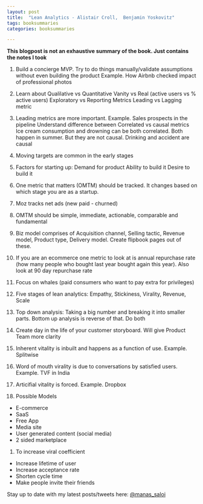 ```yaml
---
layout: post
title:  "Lean Analytics - Alistair Croll,  Benjamin Yoskovitz"
tags: booksummaries
categories: booksummaries

---
```


**This blogpost is not an exhaustive summary of the book. Just contains the notes I took**  

1. Build a concierge MVP. Try to do things manually/validate assumptions without even building the product
Example. How Airbnb checked impact of professional photos

1. Learn about
Qualilative vs Quantitative
Vanity vs Real (active users vs % active users)
Exploratory vs Reporting Metrics
Leading vs Lagging metric

1. Leading metrics are more important. Example. Sales prospects in the pipeline
Understand difference between Correlated vs causal metrics
Ice cream consumption and drowning can be both correlated. Both happen in summer. But they are not causal.
Drinking and accident are causal

1. Moving targets are common in the early stages

1. Factors for starting up:
   Demand for product
   Ability to build it
   Desire to build it

1. One metric that matters (OMTM) should be tracked. It changes based on which stage you are as a startup.

1. Moz tracks net ads (new paid - churned)

1. OMTM should be simple, immediate, actionable, comparable and fundamental

1. Biz model comprises of Acquisition channel, Selling tactic, Revenue model, Product type, Delivery model. Create flipbook pages out of these.

1. If you are an ecommerce one metric to look at is annual repurchase rate (how many people who bought last year bought again this year). Also look at 90 day repurchase rate

1. Focus on whales (paid consumers who want to pay extra for privileges)

1. Five stages of lean analytics:
Empathy, Stickiness, Virality, Revenue, Scale

1. Top down analysis: Taking a big number and breaking it into smaller parts. Bottom up analysis is reverse of that. Do both

1. Create day in the life of your customer storyboard. Will give Product Team more clarity

1. Inherent vitality is inbuilt and happens as a function of use. Example. Splitwise

1. Word of mouth virality is due to conversations by satisfied users. Example. TVF in India

1. Articifial vitality is forced. Example. Dropbox

1. Possible Models
  * E-commerce
  * SaaS
  * Free App
  * Media site
  * User generated content (social media)
  * 2 sided marketplace

1. To increase viral coefficient
  * Increase lifetime of user
  * Increase acceptance rate
  * Shorten cycle time
  * Make people invite their friends

Stay up to date with my latest posts/tweets here: [@manas_saloi](http://twitter.com/manas_saloi)
